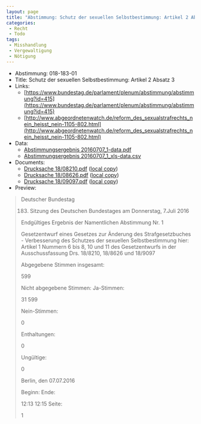 ```yaml
---
layout: page
title: "Abstimmung: Schutz der sexuellen Selbstbestimmung: Artikel 2 Absatz 3"
categories:
 - Recht
 - Todo
tags:
 - Misshandlung
 - Vergewaltigung
 - Nötigung
---
```


* Abstimmung: 018-183-01
* Title: Schutz der sexuellen Selbstbestimmung: Artikel 2 Absatz 3
* Links: 
    * [https://www.bundestag.de/parlament/plenum/abstimmung/abstimmung?id=415](https://www.bundestag.de/parlament/plenum/abstimmung/abstimmung?id=415)
    * [http://www.abgeordnetenwatch.de/reform_des_sexualstrafrechts_nein_heisst_nein-1105-802.html](http://www.abgeordnetenwatch.de/reform_des_sexualstrafrechts_nein_heisst_nein-1105-802.html)
* Data: 
    * [Abstimmungsergebnis 20160707_1-data.pdf](/res/abstimmungsliste/20160707_1-data.pdf)
    * [Abstimmungsergebnis 20160707_1_xls-data.csv](/res/abstimmungsliste/analyses/20160707_1_xls-data.csv)
* Documents: 
    * [Drucksache 18/08210.pdf](http://dip21.bundestag.de/dip21/btd/18/082/1808210.pdf) ([local copy](/res/abstimmungsdaten/018-183-01/1808210.pdf))
    * [Drucksache 18/08626.pdf](http://dip21.bundestag.de/dip21/btd/18/086/1808626.pdf) ([local copy](/res/abstimmungsdaten/018-183-01/1808626.pdf))
    * [Drucksache 18/09097.pdf](http://dip21.bundestag.de/dip21/btd/18/090/1809097.pdf) ([local copy](/res/abstimmungsdaten/018-183-01/1809097.pdf))
* Preview: 
> Deutscher Bundestag
> 
> 183. Sitzung des Deutschen Bundestages
> am Donnerstag, 7.Juli 2016
> 
> Endgültiges Ergebnis der Namentlichen Abstimmung Nr. 1
> 
> Gesetzentwurf eines Gesetzes zur Änderung des Strafgesetzbuches - Verbesserung des
> Schutzes der sexuellen Selbstbestimmung
> hier: Artikel 1 Nummern 6 bis 8, 10 und 11 des Gesetzentwurfs in der Ausschussfassung
> Drs. 18/8210, 18/8626 und 18/9097
> 
> Abgegebene Stimmen insgesamt:
> 
> 599
> 
> Nicht abgegebene Stimmen:
> Ja-Stimmen:
> 
> 31
> 599
> 
> Nein-Stimmen:
> 
> 0
> 
> Enthaltungen:
> 
> 0
> 
> Ungültige:
> 
> 0
> 
> Berlin, den 07.07.2016
> 
> Beginn:
> Ende:
> 
> 12:13
> 12:15
> Seite:
> 
> 1
> 
> 
